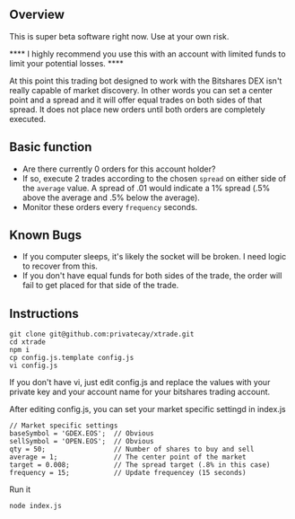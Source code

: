 ## Overview

This is super beta software right now. Use at your own risk. 

**** I highly recommend you use this with an account with limited funds to limit your potential losses. ****

At this point this trading bot designed to work with the Bitshares DEX isn't really capable of market discovery. In other words you can set a center point and a spread and it will offer equal trades on both sides of that spread. It does not place new orders until both orders are completely executed.

## Basic function

- Are there currently 0 orders for this account holder?
- If so, execute 2 trades according to the chosen `spread` on either side of the `average` value. A spread of .01 would indicate a 1% spread (.5% above the average and .5% below the average).
- Monitor these orders every `frequency` seconds.

## Known Bugs

- If you computer sleeps, it's likely the socket will be broken. I need logic to recover from this.
- If you don't have equal funds for both sides of the trade, the order will fail to get placed for that side of the trade.

## Instructions

```
git clone git@github.com:privatecay/xtrade.git
cd xtrade
npm i
cp config.js.template config.js
vi config.js
```

If you don't have vi, just edit config.js and replace the values with your private key and your account name for your bitshares trading account.

After editing config.js, you can set your market specific settingd in index.js

```
// Market specific settings
baseSymbol = 'GDEX.EOS';  // Obvious
sellSymbol = 'OPEN.EOS';  // Obvious
qty = 50;                 // Number of shares to buy and sell
average = 1;              // The center point of the market
target = 0.008;           // The spread target (.8% in this case)
frequency = 15;           // Update frequencey (15 seconds)
```

Run it
```
node index.js
```
